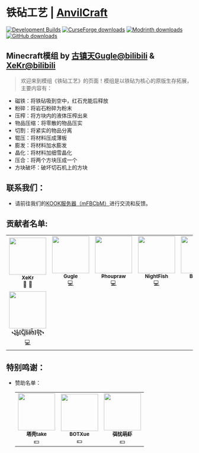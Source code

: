 # 铁砧工艺 | [AnvilCraft](./README_en.md)

[![Development Builds](https://github.com/Gu-ZT/AnvilCraftMod/actions/workflows/ci.yml/badge.svg)](https://github.com/Gu-ZT/AnvilCraftMod/actions/workflows/ci.yml)
[![CurseForge downloads](http://cf.way2muchnoise.eu/full_986251_downloads.svg)](https://www.curseforge.com/minecraft/mc-mods/anvilcraft)
[![Modrinth downloads](https://img.shields.io/modrinth/dt/anvilcraft?color=00AF5C&label=Modrinth%20downloads&logo=modrinth)](https://modrinth.com/mod/anvilcraft)
[![GitHub downloads](https://img.shields.io/github/downloads/Gu-ZT/AnvilCraftMod/total?label=Github%20downloads&logo=github)](https://github.com/Gu-ZT/AnvilCraftMod/releases)

## Minecraft模组 by [古镇天Gugle@bilibili](https://space.bilibili.com/19822751) & [XeKr@bilibili](https://space.bilibili.com/5930630)

> 欢迎来到模组《铁砧工艺》的页面！模组是以铁砧为核心的原版生存拓展，主要内容有：

* 磁铁：将铁砧吸到空中，红石充能后释放
* 粉碎：将岩石粉碎为粉末
* 压榨：将方块内的液体压榨出来
* 物品压缩：将零散的物品压实
* 切割：将紧实的物品分离
* 辊压：将材料压成薄板
* 膨发：将材料加水膨发
* 晶化：将材料加细雪晶化
* 压合：将两个方块压成一个
* 方块破坏：破坏切石机上的方块

## 联系我们：

* 请前往我们的[KOOK服务器（mFBCbM）](https://kook.top/mFBCbM)进行交流和反馈。

## 贡献者名单:

<!--suppress ALL -->
<table>
  <tr>
    <td align="center"><a href="https://github.com/XeKr"><img src="https://avatars.githubusercontent.com/u/45423407?v=4?v=100&s=100" width="100px;" height="100px" alt=""/><br /><sub><b>XeKr</b></sub></a><br /><a title="Design">🎨</a> <a title="Ideas, Planning, & Feedback">🤔</a></td>
    <td align="center"><a href="https://github.com/Gu-ZT"><img src="https://avatars.githubusercontent.com/u/34372427?v=100&s=100" width="100px" height="100px" alt=""/><br /><sub><b>Gugle</b></sub></a><br /><a title="Code">💻</a></td>
    <td align="center"><a href="https://github.com/Phoupraw"><img src="https://avatars.githubusercontent.com/u/50520903?v=100&s=100" width="100px" height="100px" alt=""/><br /><sub><b>Phoupraw</b></sub></a><br /><a title="Code">💻</a></td>
    <td align="center"><a href="https://github.com/dmzz-yyhyy"><img src="https://avatars.githubusercontent.com/u/101402767?v=100&s=100" width="100px" height="100px" alt=""/><br /><sub><b>NightFish</b></sub></a><br /><a title="Code">💻</a></td>
    <td align="center"><a href="https://github.com/BOTXue"><img src="https://avatars.githubusercontent.com/u/104829942?v=100&s=100" width="100px" height="100px" alt=""/><br /><sub><b>BOTXue</b></sub></a><br /><a title="Translate">🌏</a></td>
    <td align="center"><a href="https://github.com/YocyCraft"><img src="https://avatars.githubusercontent.com/u/80801884?v=100&s=100" width="100px" height="100px" alt=""/><br /><sub><b>YocyCraft</b></sub></a><br /><a title="Code">💻</a></td>
  </tr>
  <tr>
    <td align="center"><a href="https://github.com/Cjsah"><img src="https://avatars.githubusercontent.com/u/46415647?v=4?s=100" width="100px" height="100px" alt=""/><br /><sub><b>꧁[C̲̅j̲̅s̲̅a̲̅h̲̅]꧂</b></sub></a><br /><a title="Code">💻</a></td>
  </tr>
</table>

## 特别鸣谢：

* 赞助名单：
  <table>
  <tr>
    <td align="center"><a href="https://space.bilibili.com/13029727"><img src="https://i1.hdslb.com/bfs/face/c18a515409c357bea5de096f5af5eef3ffdc6f75.jpg" width="100px" height="100px" alt=""/><br /><sub><b>塔壳take</b></sub></a><br /><a title="Money">💵</a></td>
    <td align="center"><a href="https://space.bilibili.com/17486924"><img src="https://i2.hdslb.com/bfs/face/cab0b2fc2af9f2156af1783de27d6636049cc2b9.jpg" width="100px" height="100px" alt=""/><br /><sub><b>BOTXue</b></sub></a><br /><a title="Money">💵</a></td>
    <td align="center"><a href="https://space.bilibili.com/509257288"><img src="https://i1.hdslb.com/bfs/face/2489833c76a9888fb896459a2cf550747abbf2df.jpg" width="100px" height="100px" alt=""/><br /><sub><b>弭忧萌虾</b></sub></a><br /><a title="Money">💵</a></td>
  </tr>
  </table>
